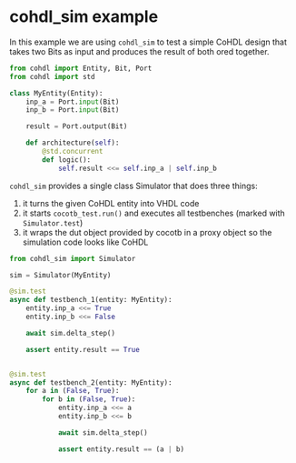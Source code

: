 # cohdl_sim example

In this  example we are using `cohdl_sim` to test a simple CoHDL design that takes two Bits as input and produces the result of both ored together.

```python
from cohdl import Entity, Bit, Port
from cohdl import std

class MyEntity(Entity):
    inp_a = Port.input(Bit)
    inp_b = Port.input(Bit)

    result = Port.output(Bit)

    def architecture(self):
        @std.concurrent
        def logic():
            self.result <<= self.inp_a | self.inp_b
```

`cohdl_sim` provides a single class Simulator that does three things:

1. it turns the given CoHDL entity into VHDL code
2. it starts `cocotb_test.run()` and executes all testbenches (marked with `Simulator.test`)
3. it wraps the dut object provided by cocotb in a proxy object so the simulation code looks like CoHDL



```python
from cohdl_sim import Simulator

sim = Simulator(MyEntity)

@sim.test
async def testbench_1(entity: MyEntity):
    entity.inp_a <<= True
    entity.inp_b <<= False

    await sim.delta_step()

    assert entity.result == True


@sim.test
async def testbench_2(entity: MyEntity):
    for a in (False, True):
        for b in (False, True):
            entity.inp_a <<= a
            entity.inp_b <<= b

            await sim.delta_step()

            assert entity.result == (a | b)
```